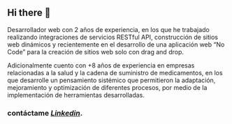 ## Hi there 👋

Desarrollador web con 2 años de experiencia, en los que he trabajado realizando integraciones de servicios RESTful API, construcción de sitios web dinámicos y recientemente en el desarrollo de una aplicación web “No Code” para la creación de sitios web solo con drag and drop.

Adicionalmente cuento con +8 años de experiencia en empresas relacionadas a la salud y la cadena de suministro de medicamentos, en los que desarrolle un pensamiento sistémico que permitieron la adaptación, mejoramiento y optimización de diferentes procesos, por medio de la implementación de herramientas desarrolladas.

### contáctame *[Linkedin](https://www.linkedin.com/in/jairolopezlon/)*.

<!--
**jairolopezlon/jairolopezlon** is a ✨ _special_ ✨ repository because its `README.md` (this file) appears on your GitHub profile.

Here are some ideas to get you started:

- 🔭 I’m currently working on ...
- 🌱 I’m currently learning ...
- 👯 I’m looking to collaborate on ...
- 🤔 I’m looking for help with ...
- 💬 Ask me about ...
- 📫 How to reach me: ...
- 😄 Pronouns: ...
- ⚡ Fun fact: ...
-->
